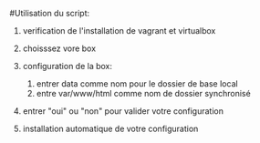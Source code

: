 #Utilisation du script:

1. verification de l'installation de vagrant et virtualbox

2. choisssez vore box

3. configuration de la box:
	1. entrer data comme nom pour le dossier de base local
	2. entre var/www/html comme nom de dossier synchronisé

4. entrer "oui" ou "non" pour valider votre configuration

5. installation automatique de votre configuration
